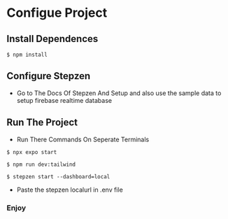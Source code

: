 # Configue Project

## Install Dependences

```
$ npm install
```

## Configure Stepzen

- Go to The Docs Of Stepzen And Setup and also use the sample data to setup firebase realtime database

## Run The Project

- Run There Commands On Seperate Terminals

```
$ npx expo start
```

```
$ npm run dev:tailwind
```

```
$ stepzen start --dashboard=local
```

- Paste the stepzen localurl in .env file

### Enjoy
